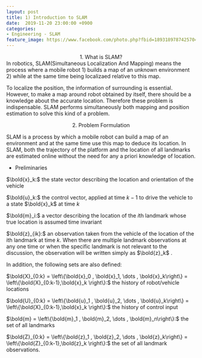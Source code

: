 ```yaml
---
layout: post
title: 1) Introduction to SLAM
date:  2019-11-20 23:00:00 +0900
categories:
- Engineering - SLAM
feature_image: https://www.facebook.com/photo.php?fbid=1893189787425704&set=a.1893187554092594&type=3&theater
---
```


<center>1. What is SLAM?</center>
In robotics, SLAM(Simultaneous Localization And Mapping) means the process where a mobile robot 
1) builds a map of an unknown environment 
2) while at the same time being localizaed relative to this map. 

To localize the position, the information of surrounding is essential. However, to make a map around robot obtained by itself, there should be a knowledge about the accurate location. Therefore these problem is indispensable. SLAM performs simultaneously both mapping and position estimation to solve this kind of a problem.

<center>2. Problem Formulation</center>

SLAM is a process by which a mobile robot can build a map of an environment and at the same time use this map to deduce its location. In SLAM, both the trajectory of the platform and the location of all landmarks are estimated online without the need for any a priori knowledge of location.

- Preliminaries

$\bold{x}_k:$ the state vector describing the location and orientation of the vehicle

$\bold{u}_k:$ the control vector, applied at time $k−1$ to drive the vehicle to a state $\bold{x}_k$ at time $k$

$\bold{m}_i:$ a vector describing the location of the $i$th landmark whose true location is assumed time invariant

$\bold{z}_{ik}:$ an observation taken from the vehicle of the location of the ith landmark at time $k$. When there
are multiple landmark observations at any one time or when the specific landmark is not relevant to the discussion, the observation will be written simply as $\bold{z}_k$ .

In addition, the following sets are also defined:

$\bold{X}_{0:k} = \left\{\bold{x}_0 , \bold{x}_1, \dots , \bold{x}_k\right\} = \left\{\bold{X}_{0:k-1},\bold{x}_k \right\}:$ the history of robot/vehicle locations

$\bold{U}_{0:k} = \left\{\bold{u}_1 , \bold{u}_2, \dots , \bold{u}_k\right\} = \left\{\bold{X}_{0:k-1},\bold{x}_k \right\}:$ the history of control input

$\bold{m} = \left\{\bold{m}_1 , \bold{m}_2, \dots , \bold{m}_n\right\}:$  the set of all landmarks

$\bold{Z}_{0:k} = \left\{\bold{z}_1 , \bold{z}_2, \dots , \bold{z}_k\right\} = \left\{\bold{Z}_{0:k-1},\bold{z}_k \right\}:$ the set of all landmark observations.

